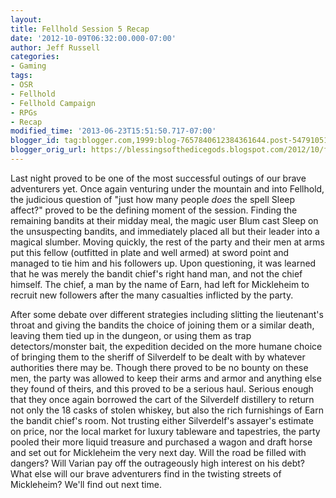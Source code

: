 ```yaml
---
layout:  
title: Fellhold Session 5 Recap
date: '2012-10-09T06:32:00.000-07:00'
author: Jeff Russell
categories:
- Gaming
tags:
- OSR
- Fellhold
- Fellhold Campaign
- RPGs
- Recap 
modified_time: '2013-06-23T15:51:50.717-07:00' 
blogger_id: tag:blogger.com,1999:blog-7657840612384361644.post-5479105177112166319 
blogger_orig_url: https://blessingsofthedicegods.blogspot.com/2012/10/fellhold-session-5-recap.html 
---  
```


Last night proved to be one of the most successful outings of our brave adventurers yet. Once again venturing under the mountain and into Fellhold, the judicious question of "just how many people *does* the spell Sleep affect?" proved to be the defining moment of the session. Finding the remaining bandits at their midday meal, the magic user Blum cast Sleep on the unsuspecting bandits, and immediately placed all but their leader into a magical slumber. Moving quickly, the rest of the party and their men at arms put this fellow (outfitted in plate and well armed) at sword point and managed to tie him and his followers up. Upon questioning, it was learned that he was merely the bandit chief's right hand man, and not the chief himself. The chief, a man by the name of Earn, had left for Mickleheim to recruit new followers after the many casualties inflicted by the party.  
  
After some debate over different strategies including slitting the lieutenant's throat and giving the bandits the choice of joining them or a similar death, leaving them tied up in the dungeon, or using them as trap detectors/monster bait, the expedition decided on the more humane choice of bringing them to the sheriff of Silverdelf to be dealt with by whatever authorities there may be. Though there proved to be no bounty on these men, the party was allowed to keep their arms and armor and anything else they found of theirs, and this proved to be a serious haul. Serious enough that they once again borrowed the cart of the Silverdelf distillery to return not only the 18 casks of stolen whiskey, but also the rich furnishings of Earn the bandit chief's room. Not trusting either Silverdelf's assayer's estimate on price, nor the local market for luxury tableware and tapestries, the party pooled their more liquid treasure and purchased a wagon and draft horse and set out for Mickleheim the very next day. Will the road be filled with dangers? Will Varian pay off the outrageously high interest on his debt? What else will our brave adventurers find in the twisting streets of Mickleheim? We'll find out next time. 
